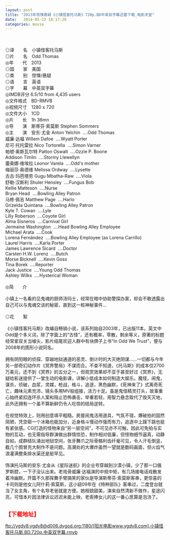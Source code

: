 ```yaml
---
layout: post
title: "2013年惊悚悬疑《小镇怪客托马斯》720p.BD中英双字幕迅雷下载_电影天堂"
date:   2014-05-22 18:17:26
categories: movie
---
```

<html>
 <body>
  <p>
  </p>
  <p>
   <br/>
   <img alt="" border="0" src="http://img15.poco.cn/mypoco/myphoto/20140414/16/66548034201404141654087210912854798_000.jpg"/>
   <br/>
   <br/>
   ◎译　　名　小镇怪客托马斯
   <br/>
   ◎片　　名　Odd Thomas
   <br/>
   ◎年　　代　2013
   <br/>
   ◎国　　家　美国
   <br/>
   ◎类　　别　惊悚/悬疑
   <br/>
   ◎语　　言　英语
   <br/>
   ◎字　　幕　中英双字幕
   <br/>
   ◎IMDB评分 6.5/10 from 4,435 users
   <br/>
   ◎文件格式　BD-RMVB
   <br/>
   ◎视频尺寸　1280 x 720
   <br/>
   ◎文件大小　1CD
   <br/>
   ◎片　　长　1h 36mn
   <br/>
   ◎导　　演　斯蒂芬·索莫斯 Stephen Sommers
   <br/>
   ◎主　　演　安东·尤金 Anton Yelchin  ....Odd Thomas
   <br/>
   威廉·达福 Willem Dafoe  ....Wyatt Porter
   <br/>
   尼可·托托雷拉 Nico Tortorella  ....Simon Varner
   <br/>
   帕顿·奥斯瓦尔特 Patton Oswalt  ....Ozzie P. Boone
   <br/>
   Addison Timlin  ....Stormy Llewellyn
   <br/>
   蕾奥娜·维埃拉 Leonor Varela  ....Odd's mother
   <br/>
   梅丽莎·奥德维 Melissa Ordway  ....Lysette
   <br/>
   古古·玛芭塔劳 Gugu Mbatha-Raw  ....Viola
   <br/>
   舒勒·汉斯利 Shuler Hensley  ....Fungus Bob
   <br/>
   Kellie Matteson  ....Nurse
   <br/>
   Bryan Head  ....Bowling Alley Patron
   <br/>
   马修·佩吉 Matthew Page  ....Harlo
   <br/>
   Grizelda Quintana  ....Bowling Alley Patron
   <br/>
   Kyle T. Cowan  ....Lyle
   <br/>
   Lilly Roberson  ....Coyote Girl
   <br/>
   Alma Sisneros  ....Carnival Girl
   <br/>
   Jermaine Washington  ....Head Bowling Alley Employee
   <br/>
   Michael Arata  ....Cook
   <br/>
   Lorena Fernández  ....Bowling Alley Employee (as Lorena Carrillo)
   <br/>
   Laurel Harris  ....Karla Porter
   <br/>
   James Lawrence Sicard  ....Doctor
   <br/>
   Carsten H.W. Lorenz  ....Butch
   <br/>
   Morse Bicknell  ....Kevin Goss
   <br/>
   Tina Borek  ....Reporter
   <br/>
   Jack Justice  ....Young Odd Thomas
   <br/>
   Ashley Wilks  ....Hysterical Woman
   <br/>
   <br/>
   ◎简　　介
   <br/>
   <br/>
   小镇上一名看的见鬼魂的厨师汤玛士，经常在暗中协助警探办案，却会不敢透露出自己可以与鬼魂交谈的秘密，直到这一桩神秘事件…
   <br/>
   <br/>
   ◎花　　絮
   <br/>
   <br/>
   《小镇怪客托马斯》改编自畅销小说，该系列始自2003年，已出版11本。英文中Odd是个多义词，除了字面上的“古怪”，还有概率，零散，剩余等义，原著的标题经常拿双关当噱头，影片结尾欢迎人群中有块牌子上书“In Odd We Trust”，便与2008年的图形小说同名。
   <br/>
   <br/>
   拥有阴阳眼的侦探、穿越地狱通道的恶灵、倒计时的大灭绝阴谋……一切都与今年另一部奇幻动作片《冥界警局》不谋而合。不查不知道，《托马斯》的成本仅2700万美元，还不到《冥界》的五分之一，但观赏效果却不亚于甚至好过《冥界》，无疑给影迷提供了一堂生动的电影课，详解小低成本如何制造大娱乐。魔怪，闹鬼，谋杀，侦破，血浆，灵媒，枪战，格斗，追逐，黑色幽默，《死神来了》式离奇死亡，趣味元素充沛，镜头多用MV般组接，活力十足。虽是鬼怪精灵打头，故事重心始终紧扣连环杀人案和阻止恐怖袭击，举重若轻，用智力悬念取代了毁天灭地，此外还拥有一个虽不算新鲜仍令人吃惊的结局逆转。
   <br/>
   <br/>
   在视觉特效上，则用创意填平粗糙。房屋闹鬼活用道具，气氛不错，爆破拍的固然简陋，凭空砸一个冰箱也能加分，近身格斗慢动作强而有力，追逐中上蹿下跳也挺有紧张感。CG打造的怪物来自“另一层空间”，不可见亦不可触，因此可免拍与实物的互动，也无需指导群演做出群情惊恐，制作相对低廉，但怪物细节逼真，动静自如，成群结队涌出地狱空间，张牙舞爪之际骨骼利齿纤毫可见，令人汗毛倒竖，截几个图冒充大制作不是问题。高潮处的大爆炸虽然一望就是数码画面，但火焰气浪灌满整条排水渠还是挺罕见。
   <br/>
   <br/>
   饰演托马斯的安东·尤金从《星际迷航》的企业号穿越到沙漠小镇，少了那一口俄罗斯腔，一下子没认出来。老戏骨威廉·达福演的中规中矩，有几场接电话戏散发着冷幽默。开篇不久那挥舞手臂搞笑的家伙是导演斯蒂芬·索莫斯客串，更惊喜的卡司则是他女儿阿什莉·索莫斯，这小妞09年在《特种部队》客串过，二度登台就当了女主角，有个名导老爸就是方便。她相貌甜美，演来自然清新不做作，星途闪亮，可惜本片因法律诉讼迟迟未能上映，老索捧女儿的这一番心思算是泡汤了。
   <br/>
   <br/>
   <img alt="" border="0" src="http://img15.poco.cn/mypoco/myphoto/20140415/14/66548034201404151437188260115603232_001.jpg"/>
  </p>
  <p>
  </p>
  <p>
  </p>
  <p>
   <strong>
    <font color="#ff0000" size="4">
     【下载地址】
    </font>
   </strong>
  </p>
  <p>
  </p>
  <p>
  </p>
  <a href="ftp://ygdy8:ygdy8@d006.dygod.org:1180/%5B%E9%98%B3%E5%85%89%E7%94%B5%E5%BD%B1www.ygdy8.com%5D.%E5%B0%8F%E9%95%87%E6%80%AA%E5%AE%A2%E6%89%98%E9%A9%AC%E6%96%AF.BD.720p.%E4%B8%AD%E8%8B%B1%E5%8F%8C%E5%AD%97%E5%B9%95.rmvb">
   ftp://ygdy8:ygdy8@d006.dygod.org:1180/[阳光电影www.ygdy8.com].小镇怪客托马斯.BD.720p.中英双字幕.rmvb
  </a>
 </body>
</html>
